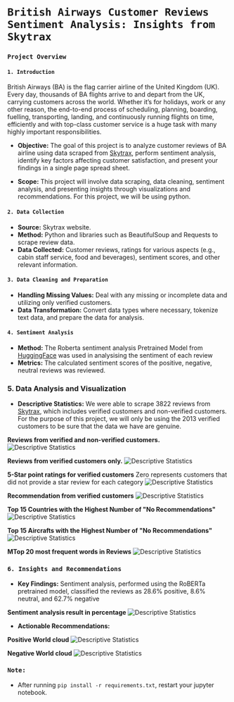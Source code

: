 # `British Airways Customer Reviews Sentiment Analysis: Insights from Skytrax`
### `Project Overview`

#### `1. Introduction`

British Airways (BA) is the flag carrier airline of the United Kingdom (UK). Every day, thousands of BA flights arrive to and depart from the UK, carrying customers across the world. Whether it’s for holidays, work or any other reason, the end-to-end process of scheduling, planning, boarding, fuelling, transporting, landing, and continuously running flights on time, efficiently and with top-class customer service is a huge task with many highly important responsibilities.

- **Objective:** The goal of this project is to analyze customer reviews of BA airline using data scraped from [Skytrax](https://www.airlinequality.com/), perform sentiment analysis, identify key factors affecting customer satisfaction, and present your findings in a single page spread sheet.

- **Scope:** This project will involve data scraping, data cleaning, sentiment analysis, and presenting insights through visualizations and recommendations. For this project, we will be using python.

#### `2. Data Collection`
- **Source:** Skytrax website.
- **Method:** Python and libraries such as BeautifulSoup and Requests to scrape review data.
- **Data Collected:** Customer reviews, ratings for various aspects (e.g., cabin staff service, food and beverages), sentiment scores, and other relevant information.

#### `3. Data Cleaning and Preparation`
- **Handling Missing Values:** Deal with any missing or incomplete data and utilizing only verified customers.
- **Data Transformation:** Convert data types where necessary, tokenize text data, and prepare the data for analysis.

#### `4. Sentiment Analysis`
- **Method:** The Roberta sentiment analysis Pretrained Model from [HuggingFace](https://huggingface.co/cardiffnlp/twitter-roberta-base-sentiment) was used in analysising the sentiment of each review
- **Metrics:** The calculated sentiment scores of the positive, negative, neutral reviews was reviewed.

### 5. Data Analysis and Visualization
- **Descriptive Statistics:** We were able to scrape 3822 reviews from [Skytrax](https://www.airlinequality.com/), which includes verified customers and non-verified customers. For the purpose of this project, we will only be using the 2013 verified customers to be sure that the data we have are genuine. 

**Reviews from verified and non-verified customers.**
![Descriptive Statistics](img/df_describe_output.png)

**Reviews from verified customers only.**
![Descriptive Statistics](img/df_describe_verified_output.png)

**5-Star point ratings for verified customers**
Zero represents customers that did not provide a star review for each category
![Descriptive Statistics](img/point_review_BC.png)

**Recommendation from verified customers**
![Descriptive Statistics](img/recommendation_review_BC.png)

**Top 15 Countries with the Highest Number of "No Recommendations"**
![Descriptive Statistics](img/top_15_countries_with_no_in_recommendation.png)

**Top 15 Aircrafts with the Highest Number of "No Recommendations"**
![Descriptive Statistics](img/top_15_aircrafts_with_no_in_recommendation.png)

**MTop 20 most frequent words in Reviews**
![Descriptive Statistics](img/word_freq_result.png)


### `6. Insights and Recommendations`
- **Key Findings:** Sentiment analysis, performed using the RoBERTa pretrained model, classified the reviews as 28.6% positive, 8.6% neutral, and 62.7% negative

**Sentiment analysis result in percentage**
![Descriptive Statistics](img/sentiment_analysis_result.png)
- **Actionable Recommendations:**

**Positive World cloud**
![Descriptive Statistics](img/pos_wordcloud.png)

**Negative World cloud**
![Descriptive Statistics](img/neg_wordcloud.png)

### `Note:`
- After running `pip install -r requirements.txt`, restart your jupyter notebook.
